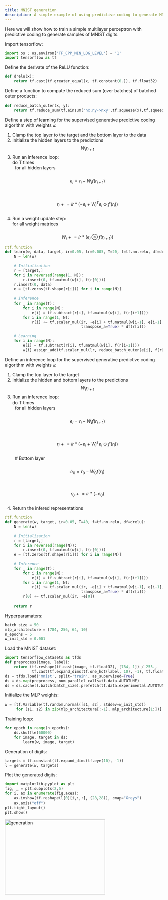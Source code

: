 ```yaml
---
title: MNIST generation
description: A simple example of using predictive coding to generate MNIST digits
---
```


Here we will show how to train a simple multilayer perceptron with predictive coding to generate samples of MNIST digits.

Import tensorflow:
```python
import os ; os.environ['TF_CPP_MIN_LOG_LEVEL'] = '1' 
import tensorflow as tf 
```

Define the derivate of the ReLU function: 
```python
def drelu(x):
    return tf.cast(tf.greater_equal(x, tf.constant(0.)), tf.float32)
```

Define a function to compute the reduced sum (over batches) of batched outer products: 
```python
def reduce_batch_outer(x, y):
    return tf.reduce_sum(tf.einsum('nx,ny->nxy',tf.squeeze(x),tf.squeeze(y)), 0)
```

Define a step of learning for the supervised generative predictive coding algorithm with weights `w`:
1. Clamp the top layer to the target and the bottom layer to the data
2. Initialize the hidden layers to the predictions $$W_ir_{i+1}$$
3. Run an inference loop: <br>
do T times <br>
&nbsp;&nbsp;for all hidden layers <br>
&nbsp;&nbsp;&nbsp;&nbsp;$$e_i = r_i - W_if(r_{i+1})$$ <br>
&nbsp;&nbsp;&nbsp;&nbsp;$$r_i \mathrel{+}= ir * (-e_i + {W_i}^Te_i \odot f'(r_i))$$ <br>
4. Run a weight update step: <br>
for all weight matrices <br>
&nbsp;&nbsp;$$W_i \mathrel{+}= lr * (e_i \otimes f(r_{i+1}))$$

```python
@tf.function
def learn(w, data, target, ir=0.05, lr=0.005, T=20, f=tf.nn.relu, df=drelu):
    N = len(w)
    
    # Initialization
    r = [target,]
    for i in reversed(range(1, N)):
        r.insert(0, tf.matmul(w[i], f(r[0])))
    r.insert(0, data)
    e = [tf.zeros(tf.shape(r[i])) for i in range(N)]
    
    # Inference
    for _ in range(T):
        for i in range(N):
            e[i] = tf.subtract(r[i], tf.matmul(w[i], f(r[i+1])))
        for i in range(1, N): 
            r[i] += tf.scalar_mul(ir, -e[i] + tf.matmul(w[i-1], e[i-1],
                                  transpose_a=True) * df(r[i]))
    
    # Learning
    for i in range(N):
        e[i] = tf.subtract(r[i], tf.matmul(w[i], f(r[i+1])))
        w[i].assign_add(tf.scalar_mul(lr, reduce_batch_outer(e[i], f(r[i+1]))))
```

Define an inference loop for the supervised generative predictive coding algorithm with weights `w`:
1. Clamp the top layer to the target
2. Initialize the hidden and bottom layers to the predictions $$W_ir_{i+1}$$
3. Run an inference loop: <br>
do T times <br>
&nbsp;&nbsp;for all hidden layers <br>
&nbsp;&nbsp;&nbsp;&nbsp;$$e_i = r_i - W_if(r_{i+1})$$ <br>
&nbsp;&nbsp;&nbsp;&nbsp;$$r_i \mathrel{+}= ir * (-e_i + {W_i}^Te_i \odot f'(r_i))$$ <br>
&nbsp;&nbsp;# Bottom layer <br>
&nbsp;&nbsp;$$e_0 = r_0 - W_0f(r_{1})$$ <br>
&nbsp;&nbsp;$$r_0 \mathrel{+}= ir * (-e_0)$$ <br>
4. Return the infered representations
```python
@tf.function
def generate(w, target, ir=0.05, T=40, f=tf.nn.relu, df=drelu):
    N = len(w)
    
    # Initialization
    r = [target,]
    for i in reversed(range(N)):
        r.insert(0, tf.matmul(w[i], f(r[0])))
    e = [tf.zeros(tf.shape(r[i])) for i in range(N)]
    
    # Inference
    for _ in range(T):
        for i in range(N):
            e[i] = tf.subtract(r[i], tf.matmul(w[i], f(r[i+1])))
        for i in range(1, N): 
            r[i] += tf.scalar_mul(ir, -e[i] + tf.matmul(w[i-1], e[i-1],
                                  transpose_a=True) * df(r[i]))
        r[0] += tf.scalar_mul(ir, -e[0])
    
    return r
```

Hyperparamaters: 
```python
batch_size = 50
mlp_architecture = [784, 256, 64, 10]
n_epochs = 5
w_init_std = 0.001
```

Load the MNIST dataset: 
```python
import tensorflow_datasets as tfds
def preprocess(image, label): 
    return (tf.reshape(tf.cast(image, tf.float32), [784, 1]) / 255.,
            tf.cast(tf.expand_dims(tf.one_hot(label, 10), -1), tf.float32))
ds = tfds.load('mnist', split='train', as_supervised=True)
ds = ds.map(preprocess, num_parallel_calls=tf.data.AUTOTUNE)
ds = ds.cache().batch(batch_size).prefetch(tf.data.experimental.AUTOTUNE)
```

Initialize the MLP weights: 
```python
w = [tf.Variable(tf.random.normal([s1, s2], stddev=w_init_std))
     for (s1, s2) in zip(mlp_architecture[:-1], mlp_architecture[1:])]
```

Training loop: 
```python
for epoch in range(n_epochs):
    ds.shuffle(60000)
    for image, target in ds:
        learn(w, image, target)
```

Generation of digits: 
```python
targets = tf.constant(tf.expand_dims(tf.eye(10), -1))
l = generate(w, targets)
```

Plot the generated digits: 
```python
import matplotlib.pyplot as plt
fig, _ = plt.subplots(2,5)
for i, ax in enumerate(fig.axes):
    ax.imshow(tf.reshape(l[0][i,:,:], (28,28)), cmap="Greys")
    ax.axis("off")
plt.tight_layout()
plt.show()
```

<a href="https://ibb.co/YQ6Dfd5"><img src="https://i.ibb.co/h9kX2dG/generation.png" alt="generation" border="0" height=240 width=320></a>
